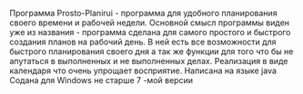 Программа Prosto-Planirui - программа для удобного планирования своего времени и рабочей недели.
Основной смысл программы виден уже из названия - программа сделана для самого простого и быстрого создания планов на рабочий день.
В ней есть все возможности для быстрого планирования своего дня а так же функции для того что бы не апутаться в выполненных и не выполненных делах.
Реализация в виде календаря что очень упрощает восприятие.
Написана на языке java 
Cодана для Windows не старше 7 -мой версии
